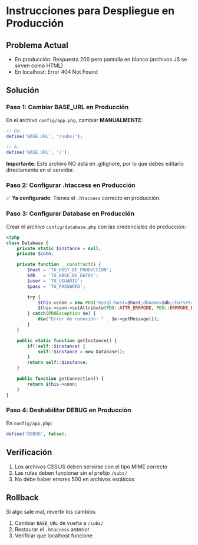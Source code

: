 # Instrucciones para Despliegue en Producción

## Problema Actual
- En producción: Respuesta 200 pero pantalla en blanco (archivos JS se sirven como HTML)
- En localhost: Error 404 Not Found

## Solución

### Paso 1: Cambiar BASE_URL en Producción
En el archivo `config/app.php`, cambiar **MANUALMENTE**:
```php
// De:
define('BASE_URL', '/subs/');

// A:
define('BASE_URL', '/');
```

**Importante**: Este archivo NO está en .gitignore, por lo que debes editarlo directamente en el servidor.

### Paso 2: Configurar .htaccess en Producción
✅ **Ya configurado**: Tienes el `.htaccess` correcto en producción.

### Paso 3: Configurar Database en Producción
Crear el archivo `config/database.php` con las credenciales de producción:
```php
<?php
class Database {
    private static $instance = null;
    private $conn;

    private function __construct() {
        $host = 'TU_HOST_DE_PRODUCCION';
        $db   = 'TU_BASE_DE_DATOS';
        $user = 'TU_USUARIO';
        $pass = 'TU_PASSWORD';

        try {
            $this->conn = new PDO("mysql:host=$host;dbname=$db;charset=utf8mb4", $user, $pass);
            $this->conn->setAttribute(PDO::ATTR_ERRMODE, PDO::ERRMODE_EXCEPTION);
        } catch(PDOException $e) {
            die("Error de conexión: " . $e->getMessage());
        }
    }

    public static function getInstance() {
        if(!self::$instance) {
            self::$instance = new Database();
        }
        return self::$instance;
    }

    public function getConnection() {
        return $this->conn;
    }
}
```

### Paso 4: Deshabilitar DEBUG en Producción
En `config/app.php`:
```php
define('DEBUG', false);
```

## Verificación
1. Los archivos CSS/JS deben servirse con el tipo MIME correcto
2. Las rutas deben funcionar sin el prefijo `/subs/`
3. No debe haber errores 500 en archivos estáticos

## Rollback
Si algo sale mal, revertir los cambios:
1. Cambiar `BASE_URL` de vuelta a `/subs/`
2. Restaurar el `.htaccess` anterior
3. Verificar que localhost funcione

